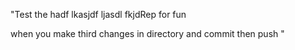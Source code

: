 "Test the hadf lkasjdf ljasdl fkjdRep for fun



when you make third changes in directory and 
commit then push
" 
